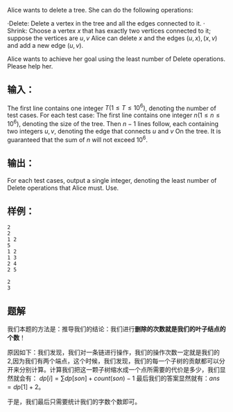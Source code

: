 Alice wants to delete a tree. She can do the following operations:

·Delete: Delete a vertex in the tree and all the edges connected to it. 
· Shrink: Choose a vertex $x$ that has exactly two vertices connected to it; suppose the vertices
 are $u,v$ Alice can delete $x$ and the edges $(u,x),(x,v)$ and add a new edge $(u,v)$.

Alice wants to achieve her goal using the least number of Delete operations. Please help her.

## 输入：
The first line contains one integer $T\left(1\leq T\leq10^6\right)$, denoting the number of test cases. For each test case:
 The first line contains one integer $n\left(1\leq n\leq10^6\right)$, denoting the size of the tree.
 Then $n-1$ lines follow, each containing two integers $u,v$, denoting the edge that connects $u$ and $v$
 On the tree.
 It is guaranteed that the sum of $n$ will not exceed $10^6.$

## 输出：
For each test cases, output a single integer, denoting the least number of Delete operations that Alice must. Use.

## 样例：
```
2
2
1 2
5
1 2
1 3
2 4
2 5
```

```
2
3
```

## 题解
我们本题的方法是：推导我们的结论：我们进行**删除的次数就是我们的叶子结点的个数**！

原因如下：我们发现，我们对一条链进行操作，我们的操作次数一定就是我们的 $2$,因为我们有两个端点，这个时候，我们发现，我们的每一个子树的贡献都可以分开来分别计算。计算我们把这一颗子树缩水成一个点所需要的代价是多少，我们显然就会有：
$dp[i]=\sum dp[son]+count(son)-1$ 最后我们的答案显然就有：$ans=dp[1]+2$。

于是，我们最后只需要统计我们的字数个数即可。

